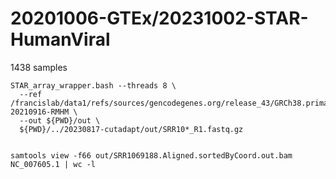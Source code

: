 
#	20201006-GTEx/20231002-STAR-HumanViral

1438 samples



```
STAR_array_wrapper.bash --threads 8 \
  --ref /francislab/data1/refs/sources/gencodegenes.org/release_43/GRCh38.primary_assembly.genome.plus.viral-20210916-RMHM \
  --out ${PWD}/out \
  ${PWD}/../20230817-cutadapt/out/SRR10*_R1.fastq.gz


```




```
samtools view -f66 out/SRR1069188.Aligned.sortedByCoord.out.bam NC_007605.1 | wc -l
```



